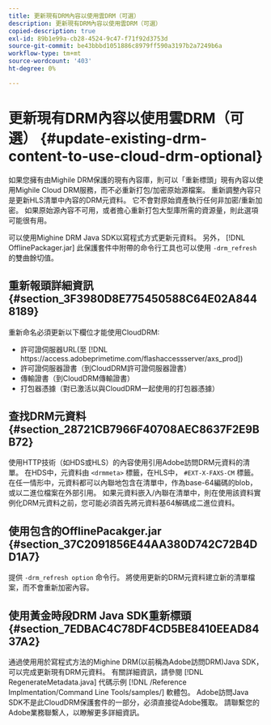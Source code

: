 ```yaml
---
title: 更新現有DRM內容以使用雲DRM（可選）
description: 更新現有DRM內容以使用雲DRM（可選）
copied-description: true
exl-id: 89b1e99a-cb28-4524-9c47-f71f92d3753d
source-git-commit: be43bbbd1051886c8979ff590a3197b2a7249b6a
workflow-type: tm+mt
source-wordcount: '403'
ht-degree: 0%

---
```


# 更新現有DRM內容以使用雲DRM（可選） {#update-existing-drm-content-to-use-cloud-drm-optional}

如果您擁有由Mighile DRM保護的現有內容庫，則可以「重新標頭」現有內容以使用Mighile Cloud DRM服務，而不必重新打包/加密原始源檔案。 重新調整內容只是更新HLS清單中內容的DRM元資料。 它不會對原始資產執行任何非加密/重新加密。 如果原始源內容不可用，或者擔心重新打包大型庫所需的資源量，則此選項可能很有用。

可以使用Mighine DRM Java SDK以寫程式方式更新元資料。 另外， [!DNL OfflinePackager.jar] 此保護套件中附帶的命令行工具也可以使用 `-drm_refresh` 的雙曲餘切值。

## 重新報頭詳細資訊 {#section_3F3980D8E775450588C64E02A8448189}

重新命名必須更新以下欄位才能使用CloudDRM:

* 許可證伺服器URL(至 [!DNL ht<span></span>tps://access.adobeprimetime.com/flashaccessserver/axs_prod])
* 許可證伺服器證書（到CloudDRM許可證伺服器證書）
* 傳輸證書（到CloudDRM傳輸證書）
* 打包器憑據（對已激活以與CloudDRM一起使用的打包器憑據）

## 查找DRM元資料 {#section_28721CB7966F40708AEC8637F2E9BB72}

使用HTTP技術（如HDS或HLS）的內容使用引用Adobe訪問DRM元資料的清單。 在HDS中，元資料由 `<drmmeta>` 標籤，在HLS中， `#EXT-X-FAXS-CM` 標籤。 在任一情形中，元資料都可以內聯地包含在清單中，作為base-64編碼的blob，或以二進位檔案在外部引用。 如果元資料嵌入/內聯在清單中，則在使用該資料實例化DRM元資料之前，您可能必須首先將元資料基64解碼成二進位資料。

## 使用包含的OfflinePacakger.jar {#section_37C2091856E44AA380D742C72B4DD1A7}

提供 `-drm_refresh option` 命令行。 將使用更新的DRM元資料建立新的清單檔案，而不會重新加密內容。

## 使用黃金時段DRM Java SDK重新標頭 {#section_7EDBAC4C78DF4CD5BE8410EEAD8437A2}

通過使用用於寫程式方法的Mighine DRM(以前稱為Adobe訪問DRM)Java SDK，可以完成更新現有DRM元資料。 有關詳細資訊，請參閱 [!DNL RegenerateMetadata.java] 代碼示例 [!DNL /Reference Implmentation/Command Line Tools/samples/] 軟體包。 Adobe訪問Java SDK不是此CloudDRM保護套件的一部分，必須直接從Adobe獲取。 請聯繫您的Adobe業務聯繫人，以瞭解更多詳細資訊。
